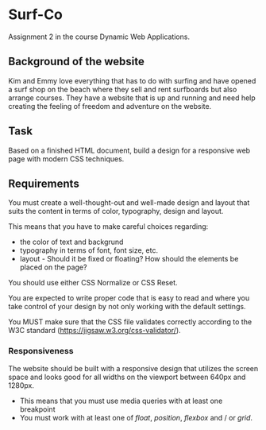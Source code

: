 # Surf-Co
Assignment 2 in the course Dynamic Web Applications.

## Background of the website
Kim and Emmy love everything that has to do with surfing and have opened a surf shop on the beach where they sell and rent surfboards but also arrange courses. They have a website that is up and running and need help creating the feeling of freedom and adventure on the website.

## Task
Based on a finished HTML document, build a design for a responsive web page with modern CSS techniques.

## Requirements
You must create a well-thought-out and well-made design and layout that suits the content in terms of color, typography, design and layout.

This means that you have to make careful choices regarding:
* the color of text and backgrund
* typography in terms of font, font size, etc.
* layout - Should it be fixed or floating? How should the elements be placed on the page?

You should use either CSS Normalize or CSS Reset.

You are expected to write proper code that is easy to read and where you take control of your design by not only working with the default settings.

You MUST make sure that the CSS file validates correctly according to the W3C standard (https://jigsaw.w3.org/css-validator/).

### Responsiveness
The website should be built with a responsive design that utilizes the screen space and looks good for all widths on the viewport between 640px and 1280px.

* This means that you must use media queries with at least one breakpoint
* You must work with at least one of _float_, _position_, _flexbox_ and / or _grid_.
